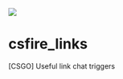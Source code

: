 [![](https://img.shields.io/badge/Discord-150%20online-7289DA?style=for-the-badge&logo=discord)](https://csfire.gg/discord)

# csfire_links
[CSGO] Useful link chat triggers
